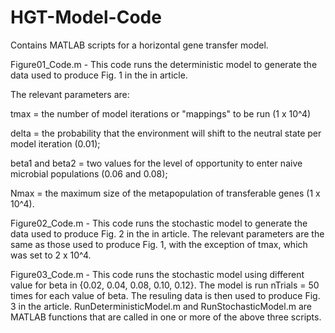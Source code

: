 # HGT-Model-Code
Contains MATLAB scripts for a horizontal gene transfer model.

Figure01_Code.m - This code runs the deterministic model to generate the data used to produce Fig. 1 in the in article. 

The relevant parameters are:

tmax  = the number of model iterations or "mappings" to be run (1 x 10^4)

delta = the probability that the environment will shift to the neutral state per model iteration (0.01); 

beta1 and beta2 = two values for the level of opportunity to enter naive microbial populations (0.06 and 0.08); 

Nmax = the maximum size of the metapopulation of transferable genes (1 x 10^4).

Figure02_Code.m - This code runs the stochastic model to generate the data used to produce Fig. 2 in the in article. 
The relevant parameters are the same as those used to produce Fig. 1, with the exception of tmax, which was set to 2 x 10^4.

Figure03_Code.m - This code runs the stochastic model using different value for beta in {0.02, 0.04, 0.08, 0.10, 0.12}. 
The model is run nTrials = 50 times for each value of beta. The resuling data is then used to produce Fig. 3 in the article.
RunDeterministicModel.m and RunStochasticModel.m are MATLAB functions that are called in one or more of the above three scripts.
